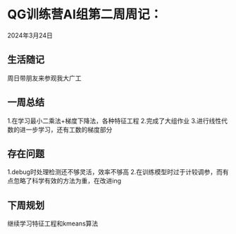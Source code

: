 # QG训练营AI组第二周周记：
2024年3月24日

## 生活随记
周日带朋友来参观我大广工

## 一周总结
1.在学习最小二乘法+梯度下降法，各种特征工程
2.完成了大组作业
3.进行线性代数的进一步学习，还有工数的梯度部分

## 存在问题
1.debug时处理检测还不够灵活，效率不够高
2.在训练模型时过于计较调参，而有点忽略了科学有效的方法为重，在改进ing

## 下周规划
继续学习特征工程和kmeans算法


